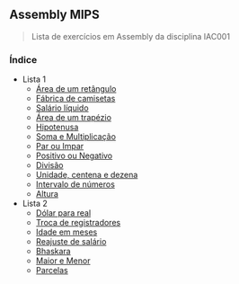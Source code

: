 ## Assembly MIPS
> Lista de exercícios em Assembly da disciplina IAC001

### Índice
- Lista 1
  - [Área de um retângulo](Lista1/ex01.s)
  - [Fábrica de camisetas](Lista1/ex02.s)
  - [Salário líquido](Lista1/ex03.s)
  - [Área de um trapézio](Lista1/ex04.s)
  - [Hipotenusa](Lista1/ex05.s)
  - [Soma e Multiplicação](Lista1/ex06.s)
  - [Par ou Impar](Lista1/ex07.s)
  - [Positivo ou Negativo](Lista1s/ex08.s)
  - [Divisão](Lista1/ex09.s)
  - [Unidade, centena e dezena](Lista1/ex10.s)
  - [Intervalo de números](Lista1/ex11.s)
  - [Altura](Lista1/ex12.s)
- Lista 2
  - [Dólar para real](Lista2/ex01.s)
  - [Troca de registradores](Lista2/ex02.s)
  - [Idade em meses](Lista2/ex03.s)
  - [Reajuste de salário](Lista2/ex04.s)
  - [Bhaskara](Lista2/ex05.s)
  - [Maior e Menor](Lista2/ex06.s)
  - [Parcelas](Lista2/ex07.s)
